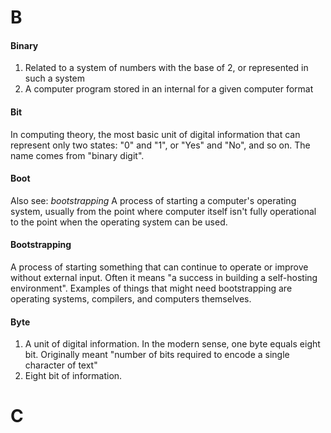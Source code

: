 # B
#### Binary
1. Related to a system of numbers with the base of 2, or represented in such a system
2. A computer program stored in an internal for a given computer format

#### Bit
In computing theory, the most basic unit of digital information that can represent only two states: "0" and "1", or "Yes" and "No", and so on. The name comes from "binary digit".

#### Boot
Also see: _bootstrapping_
A process of starting a computer's operating system, usually from the point where computer itself isn't fully operational to the point when the operating system can be used.

#### Bootstrapping
A process of starting something that can continue to operate or improve without external input. Often it means "a success in building a self-hosting environment". Examples of things that might need bootstrapping are operating systems, compilers, and computers themselves.

#### Byte
1. A unit of digital information. In the modern sense, one byte equals eight bit. Originally meant "number of bits required to encode a single character of text"
2. Eight bit of information.

# C
#### Code
1. In a broader sense, a way of representing information, especially in a format computer can understand. Numbers, words, graphics, music and a great many other things can be encoded in a format suitable for computer calculations.
2. In a more specific sense, an internal representation of a computer program.

#### Compiler
A tool for programming languages: a program that converts code in a form that can be understood by a programmer into a code that can be understood by a computer (usually, binary code).

#### Computer
A device (a tool) that can follow a set of instructions to perform complex calculations on numbers or encoded information.

# D
#### Digital
Also see: _code_
1. A representation of anything when encoded in numbers. E.g., a text can be encoded with digits representing the index number of the letters. In this code, "Hello" is "8 5 12 12 15".
2. Related to a numerical representation of anything. E.g., digital photography - photography that uses numerical representations of photographs)

#### Driver
A computer program that tells your computer how to communicate with a specific connected device.

# E
#### Emulation
Running a program designed for a different system through means of simulating parts of that system.

# F
#### File
Digitally encoded information that was assigned a name and is stored in a computer.

#### Firmware
1. A computer program provided by the computer's manufacturer and stored inside in its read-only memory (ROM).
2. Any computer program stored in ROM.

#### FLASH
A type of computer memory and/or long-term data storage. A type of ROM that allows thousands (often more) erase-write cycle and can be rewritten partially. Rewrites are possible when performed in small blocks, which allows simulation of RAM's behaviour.

# H
#### Hardware
Electrical and mechanical components of a computer.

# I
#### Interpreter
A tool for programming languages: a program that can execute code in a form that can understood by a programmer without converting it into machine code.

# O
#### Operating system
A computer program that provides a set of useful functions for controlling the computer, and is used to execute and set up other programs.

# P
#### Permacomputing
An approach to computing that aims to make computing sustainable.

#### Personal computing
A multi-purpose (and repurposable) computer that is small and cheap enough to be used individually. Example: PDAs (personal digital assistants) are repurposable pocket computers; therefore, they are a kind of personal computer. Counter-example: very similar to PDAs, digital organisers are multi-purpose computers, but they cannot be repurposed; hence, they aren't really personal computers.

#### Program
1. _noun_ a series of steps that a computer needs to perform to achieve a goal
2. _noun_ a file that contains a program in a format that can be executed by the computer (called "binary executable" in this case) or interpreted or compiled (called "source code" in this case)
3. _verb_ an action of recording a program into a ROM or Flash memory of a digital device

# R
#### RAM
Random-access memory. A type of computer memory. The information stored in RAM can be accessed in any desired order and can be changed at will. The most common types of RAM usually lose the information stored in them when they are powered off. A variety of RAM that _doesn't_ lose its information when powered off is usually specifically marked Non-Volatile, or NV RAM.

#### ROM
Read-only memory. A type of computer memory. The information stored in RAM usually can be accessed in any order, but cannot be changed under normal circumstances. Unlike RAM, it does not lose the information stored inside when powered off. Many types of ROM can be erased (emptied) and programmed anew; those are called EPROM and EEPROM. A special type of ROM called FLASH (see _FLASH_) can be erased partially.

# S
#### Self-hosting
Also see: _bootstrapping_.
A tool (especially a compiler) that can be used for producing a new copies of itself.

#### Software
Also see: _program_ (2).
A general term for computer programs.
